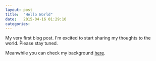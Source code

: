 ```yaml
---
layout: post
title:  "Hello World"
date:   2015-04-16 01:29:10
categories:
---
```

My very first blog post. I'm excited to start sharing my thoughts to the world. Please stay tuned.

Meanwhile you can check my background [here](/resume/ "Iurii Kucherov Resume").
